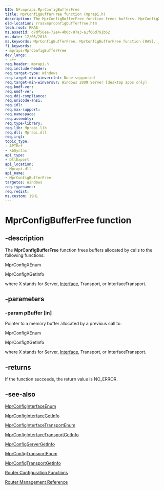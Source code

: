 ```yaml
---
UID: NF:mprapi.MprConfigBufferFree
title: MprConfigBufferFree function (mprapi.h)
description: The MprConfigBufferFree function frees buffers. MprConfigXEnum, MprConfigXGetInfo
old-location: rras\mprconfigbufferfree.htm
tech.root: RRAS
ms.assetid: d7df56ee-72e4-4b0c-87a3-a1f66d791b62
ms.date: 12/05/2018
ms.keywords: MprConfigBufferFree, MprConfigBufferFree function [RAS], _mpr_mprconfigbufferfree, mprapi/MprConfigBufferFree, rras.mprconfigbufferfree
f1_keywords:
- mprapi/MprConfigBufferFree
dev_langs:
- c++
req.header: mprapi.h
req.include-header: 
req.target-type: Windows
req.target-min-winverclnt: None supported
req.target-min-winversvr: Windows 2000 Server [desktop apps only]
req.kmdf-ver: 
req.umdf-ver: 
req.ddi-compliance: 
req.unicode-ansi: 
req.idl: 
req.max-support: 
req.namespace: 
req.assembly: 
req.type-library: 
req.lib: Mprapi.lib
req.dll: Mprapi.dll
req.irql: 
topic_type:
- APIRef
- kbSyntax
api_type:
- DllExport
api_location:
- Mprapi.dll
api_name:
- MprConfigBufferFree
targetos: Windows
req.typenames: 
req.redist: 
ms.custom: 19H1
---
```


# MprConfigBufferFree function


## -description


The 
<b>MprConfigBufferFree</b> function frees buffers allocated by calls to the following functions:

MprConfigXEnum
			

MprConfigXGetInfo
			

where X stands for Server, 
<a href="https://docs.microsoft.com/windows/desktop/RRAS/interface">Interface</a>, Transport, or InterfaceTransport.


## -parameters




### -param pBuffer [in]

Pointer to a memory buffer allocated by a previous call to: 




MprConfigXEnum
						

MprConfigXGetInfo
						

where X stands for Server, 
<a href="https://docs.microsoft.com/windows/desktop/RRAS/interface">Interface</a>, Transport, or InterfaceTransport.


## -returns



If the function succeeds, the return value is NO_ERROR.




## -see-also




<a href="https://docs.microsoft.com/windows/desktop/api/mprapi/nf-mprapi-mprconfiginterfaceenum">MprConfigInterfaceEnum</a>



<a href="https://docs.microsoft.com/windows/desktop/api/mprapi/nf-mprapi-mprconfiginterfacegetinfo">MprConfigInterfaceGetInfo</a>



<a href="https://docs.microsoft.com/windows/desktop/api/mprapi/nf-mprapi-mprconfiginterfacetransportenum">MprConfigInterfaceTransportEnum</a>



<a href="https://docs.microsoft.com/windows/desktop/api/mprapi/nf-mprapi-mprconfiginterfacetransportgetinfo">MprConfigInterfaceTransportGetInfo</a>



<a href="https://docs.microsoft.com/windows/desktop/api/mprapi/nf-mprapi-mprconfigservergetinfo">MprConfigServerGetInfo</a>



<a href="https://docs.microsoft.com/windows/desktop/api/mprapi/nf-mprapi-mprconfigtransportenum">MprConfigTransportEnum</a>



<a href="https://docs.microsoft.com/windows/desktop/api/mprapi/nf-mprapi-mprconfigtransportgetinfo">MprConfigTransportGetInfo</a>



<a href="https://docs.microsoft.com/windows/desktop/RRAS/router-configuration-functions">Router Configuration Functions</a>



<a href="https://docs.microsoft.com/windows/desktop/RRAS/router-management-reference">Router Management Reference</a>
 

 

